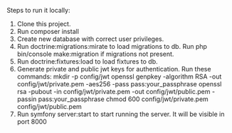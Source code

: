 Steps to run it locally:
1. Clone this project.
2. Run composer install
3. Create new database with correct user privileges.
4. Run doctrine:migrations:mirate to load migrations to db. Run php bin/console make:migration if migrations not present.
5. Run doctrine:fixtures:load to load fixtures to db.
6. Generate private and public jwt keys for authentication. Run these commands:
    mkdir -p config/jwt
    openssl genpkey -algorithm RSA -out config/jwt/private.pem -aes256 -pass pass:your_passphrase
    openssl rsa -pubout -in config/jwt/private.pem -out config/jwt/public.pem -passin pass:your_passphrase
    chmod 600 config/jwt/private.pem config/jwt/public.pem
9. Run symfony server:start to start running the server. It will be visible in port 8000
